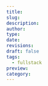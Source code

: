 ```yaml
---
title:
slug:
description:
author:
type:
date:
revisions:
draft: false
tags:
  - fullstack
preview:
category:
---
```

